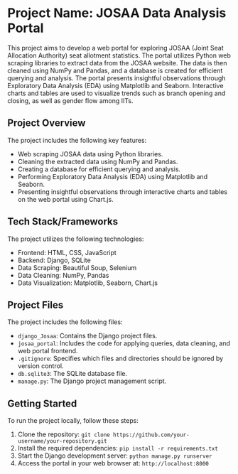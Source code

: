 # Project Name: JOSAA Data Analysis Portal

This project aims to develop a web portal for exploring JOSAA (Joint Seat Allocation Authority) seat allotment statistics. The portal utilizes Python web scraping libraries to extract data from the JOSAA website. The data is then cleaned using NumPy and Pandas, and a database is created for efficient querying and analysis. The portal presents insightful observations through Exploratory Data Analysis (EDA) using Matplotlib and Seaborn. Interactive charts and tables are used to visualize trends such as branch opening and closing, as well as gender flow among IITs.

## Project Overview

The project includes the following key features:

- Web scraping JOSAA data using Python libraries.
- Cleaning the extracted data using NumPy and Pandas.
- Creating a database for efficient querying and analysis.
- Performing Exploratory Data Analysis (EDA) using Matplotlib and Seaborn.
- Presenting insightful observations through interactive charts and tables on the web portal using Chart.js.

## Tech Stack/Frameworks

The project utilizes the following technologies:

- Frontend: HTML, CSS, JavaScript
- Backend: Django, SQLite
- Data Scraping: Beautiful Soup, Selenium
- Data Cleaning: NumPy, Pandas
- Data Visualization: Matplotlib, Seaborn, Chart.js

## Project Files

The project includes the following files:

- `django_Josaa`: Contains the Django project files.
- `josaa_portal`: Includes the code for applying queries, data cleaning, and web portal frontend.
- `.gitignore`: Specifies which files and directories should be ignored by version control.
- `db.sqlite3`: The SQLite database file.
- `manage.py`: The Django project management script.

## Getting Started

To run the project locally, follow these steps:

1. Clone the repository: `git clone https://github.com/your-username/your-repository.git`
2. Install the required dependencies: `pip install -r requirements.txt`
3. Start the Django development server: `python manage.py runserver`
4. Access the portal in your web browser at: `http://localhost:8000`
